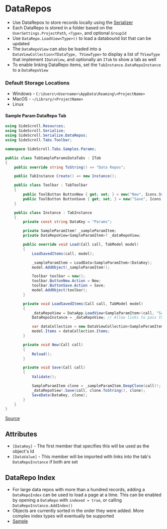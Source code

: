 # DataRepos

* Use DataRepos to store records locally using the [Serializer](Serializer.md)
* Each DataRepo is stored in a folder based on the `UserSettings.ProjectPath`, `<Type>`, and optional `GroupId`
* Use `DataRepo.LoadView<Type>()` to load a databound list that can be updated
* The `DataRepoView` can also be loaded into a `DataViewCollection<TDataType, TViewType>` to display a list of `TViewType` that implement `IDataView`, and optionally an `ITab` to show a tab as well
* To enable linking DataRepo items, set the `TabInstance.DataRepoInstance` to a `DataRepoView`

### Default Storage Locations
- Windows - `C:\Users\<Username>\AppData\Roaming\<ProjectName>`
- MacOS - `~/Library/<ProjectName>`
- Linux

#### Sample Param DataRepo Tab
```csharp
using SideScroll.Resources;
using SideScroll.Serialize;
using SideScroll.Serialize.DataRepos;
using SideScroll.Tabs.Toolbar;

namespace SideScroll.Tabs.Samples.Params;

public class TabSampleParamsDataTabs : ITab
{
	public override string ToString() => "Data Repos";

	public TabInstance Create() => new Instance();

	public class Toolbar : TabToolbar
	{
		public ToolButton ButtonNew { get; set; } = new("New", Icons.Svg.BlankDocument);
		public ToolButton ButtonSave { get; set; } = new("Save", Icons.Svg.Save);
	}

	public class Instance : TabInstance
	{
		private const string DataKey = "Params";

		private SampleParamItem? _sampleParamItem;
		private DataRepoView<SampleParamItem>? _dataRepoView;

		public override void Load(Call call, TabModel model)
		{
			LoadSavedItems(call, model);

			_sampleParamItem = LoadData<SampleParamItem>(DataKey);
			model.AddObject(_sampleParamItem!);

			Toolbar toolbar = new();
			toolbar.ButtonNew.Action = New;
			toolbar.ButtonSave.Action = Save;
			model.AddObject(toolbar);
		}

		private void LoadSavedItems(Call call, TabModel model)
		{
			_dataRepoView = DataApp.LoadView<SampleParamItem>(call, "SampleParams", nameof(SampleParamItem.Name));
			DataRepoInstance = _dataRepoView; // Allow links to pass the selected items

			var dataCollection = new DataViewCollection<SampleParamItem, TabSampleParamItem>(_dataRepoView);
			model.Items = dataCollection.Items;
		}

		private void New(Call call)
		{
			Reload();
		}

		private void Save(Call call)
		{
			Validate();

			SampleParamItem clone = _sampleParamItem.DeepClone(call)!;
			_dataRepoView!.Save(call, clone.ToString(), clone);
			SaveData(DataKey, clone);
		}
	}
}
```
[Source](../../Libraries/SideScroll.Tabs.Samples/Params/TabSampleParamsDataTabs.cs)

## Attributes
- `[DataKey]` - The first member that specifies this will be used as the object's Id
- `[DataValue]` - This member will be imported with links into the tab's `DataRepoInstance` if both are set

## DataRepo Index
- For large data repos with more than a hundred records, adding a `DataRepoIndex` can be used to load a page at a time. This can be enabled by opening a `DataRepo` with `indexed = true`, or calling `DataRepoInstance.AddIndex()`
- Objects are currently sorted in the order they were added. More complex index types will eventually be supported
- [Sample](../../Libraries/SideScroll.Tabs.Samples/DataRepo/TabSampleDataRepoPaging.cs)
